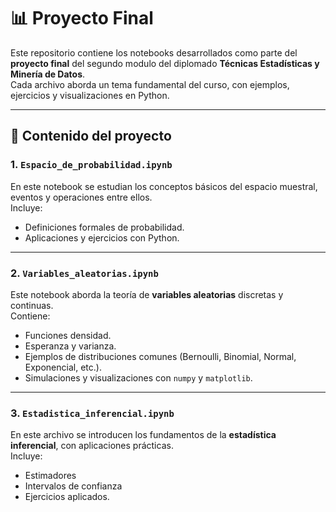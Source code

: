 # 📊 Proyecto Final  

Este repositorio contiene los notebooks desarrollados como parte del **proyecto final** del segundo modulo del diplomado **Técnicas Estadísticas y Minería de Datos**.  
Cada archivo aborda un tema fundamental del curso, con ejemplos, ejercicios y visualizaciones en Python.

---

## 📁 Contenido del proyecto

### 1. `Espacio_de_probabilidad.ipynb`
En este notebook se estudian los conceptos básicos del espacio muestral, eventos y operaciones entre ellos.  
Incluye:
- Definiciones formales de probabilidad.  
- Aplicaciones y ejercicios con Python.

---

### 2. `Variables_aleatorias.ipynb`
Este notebook aborda la teoría de **variables aleatorias** discretas y continuas.  
Contiene:
- Funciones densidad.  
- Esperanza y varianza.  
- Ejemplos de distribuciones comunes (Bernoulli, Binomial, Normal, Exponencial, etc.).  
- Simulaciones y visualizaciones con `numpy` y `matplotlib`.

---

### 3. `Estadistica_inferencial.ipynb`
En este archivo se introducen los fundamentos de la **estadística inferencial**, con aplicaciones prácticas.  
Incluye:
- Estimadores
- Intervalos de confianza 
- Ejercicios aplicados.
